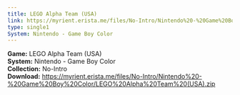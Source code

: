```yaml
---
title: LEGO Alpha Team (USA)
link: https://myrient.erista.me/files/No-Intro/Nintendo%20-%20Game%20Boy%20Color/LEGO%20Alpha%20Team%20(USA).zip
type: single1
System: Nintendo - Game Boy Color
---
```

<b>Game:</b> LEGO Alpha Team (USA)<br>
<b>System:</b> Nintendo - Game Boy Color<br>
<b>Collection:</b> No-Intro<br>
<b>Download:</b> https://myrient.erista.me/files/No-Intro/Nintendo%20-%20Game%20Boy%20Color/LEGO%20Alpha%20Team%20(USA).zip